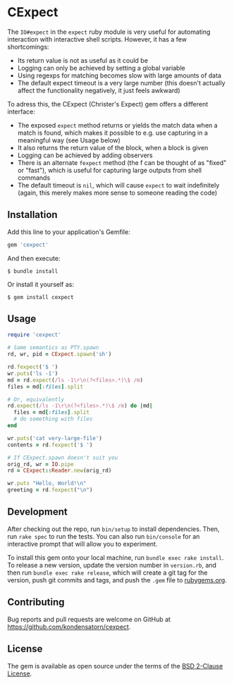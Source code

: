 # CExpect

The `IO#expect` in the `expect` ruby module is very useful for
automating interaction with interactive shell scripts. However, it has
a few shortcomings:

* Its return value is not as useful as it could be
* Logging can only be achieved by setting a global variable
* Using regexps for matching becomes slow with large amounts of data
* The default expect timeout is a very large number (this doesn't
  actually affect the functionality negatively, it just feels awkward)

To adress this, the CExpect (Christer's Expect) gem offers a different
interface:

* The exposed `expect` method returns or yields the match data when a
  match is found, which makes it possible to e.g. use capturing in a
  meaningful way (see Usage below)
* It also returns the return value of the block, when a block is given
* Logging can be achieved by adding observers
* There is an alternate `fexpect` method (the f can be thought of as
  "fixed" or "fast"), which is useful for capturing large outputs from
  shell commands
* The default timeout is `nil`, which will cause `expect` to wait
  indefinitely (again, this merely makes more sense to someone reading
  the code)

## Installation

Add this line to your application's Gemfile:

```ruby
gem 'cexpect'
```

And then execute:

    $ bundle install

Or install it yourself as:

    $ gem install cexpect

## Usage

```ruby
require 'cexpect'

# Same semantics as PTY.spawn
rd, wr, pid = CExpect.spawn('sh')

rd.fexpect('$ ')
wr.puts('ls -1')
md = rd.expect(/ls -1\r\n(?<files>.*)\$ /m)
files = md[:files].split

# Or, equivalently
rd.expect(/ls -1\r\n(?<files>.*)\$ /m) do |md|
  files = md[:files].split
  # do something with files
end

wr.puts('cat very-large-file')
contents = rd.fexpect('$ ')

# If CExpect.spawn doesn't suit you
orig_rd, wr = IO.pipe
rd = CExpect::Reader.new(orig_rd)

wr.puts "Hello, World!\n"
greeting = rd.fexpect("\n")
```

## Development

After checking out the repo, run `bin/setup` to install
dependencies. Then, run `rake spec` to run the tests. You can also run
`bin/console` for an interactive prompt that will allow you to
experiment.

To install this gem onto your local machine, run `bundle exec rake
install`. To release a new version, update the version number in
`version.rb`, and then run `bundle exec rake release`, which will
create a git tag for the version, push git commits and tags, and push
the `.gem` file to [rubygems.org](https://rubygems.org).

## Contributing

Bug reports and pull requests are welcome on GitHub at
https://github.com/kondensatorn/cexpect.


## License

The gem is available as open source under the terms of the [BSD 2-Clause
License](https://opensource.org/licenses/BSD-2-Clause).
